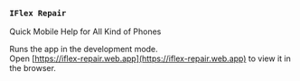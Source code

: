 
### `IFlex Repair`
Quick Mobile Help for
All Kind of Phones

Runs the app in the development mode.\
Open [https://iflex-repair.web.app](https://iflex-repair.web.app) to view it in the browser.
